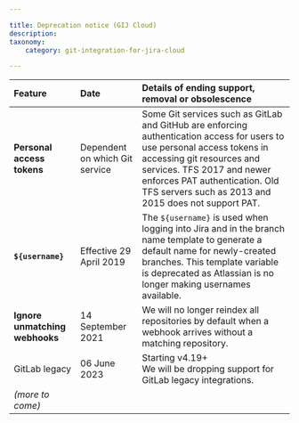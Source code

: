 ```yaml
---

title: Deprecation notice (GIJ Cloud)
description:
taxonomy:
    category: git-integration-for-jira-cloud

---
```


| Feature | Date | Details of ending support, removal or obsolescence |
| :--- | :--- | :--- |
| **Personal access tokens** | Dependent on which Git service | Some Git services such as GitLab and GitHub are enforcing authentication access for users to use personal access tokens in accessing git resources and services. TFS 2017 and newer enforces PAT authentication. Old TFS servers such as 2013 and 2015 does not support PAT. |
| **`${username}`** | Effective 29 April 2019 | The `${username}` is used when logging into Jira and in the branch name template to generate a default name for newly-created branches. This template variable is deprecated as Atlassian is no longer making usernames available. |
| **Ignore unmatching webhooks** | 14 September 2021 | We will no longer reindex all repositories by default when a webhook arrives without a matching repository. |
| GitLab legacy | 06 June 2023 | Starting v4.19+<br>We will be dropping support for GitLab legacy integrations. |
| _(more to come)_ |     |     |